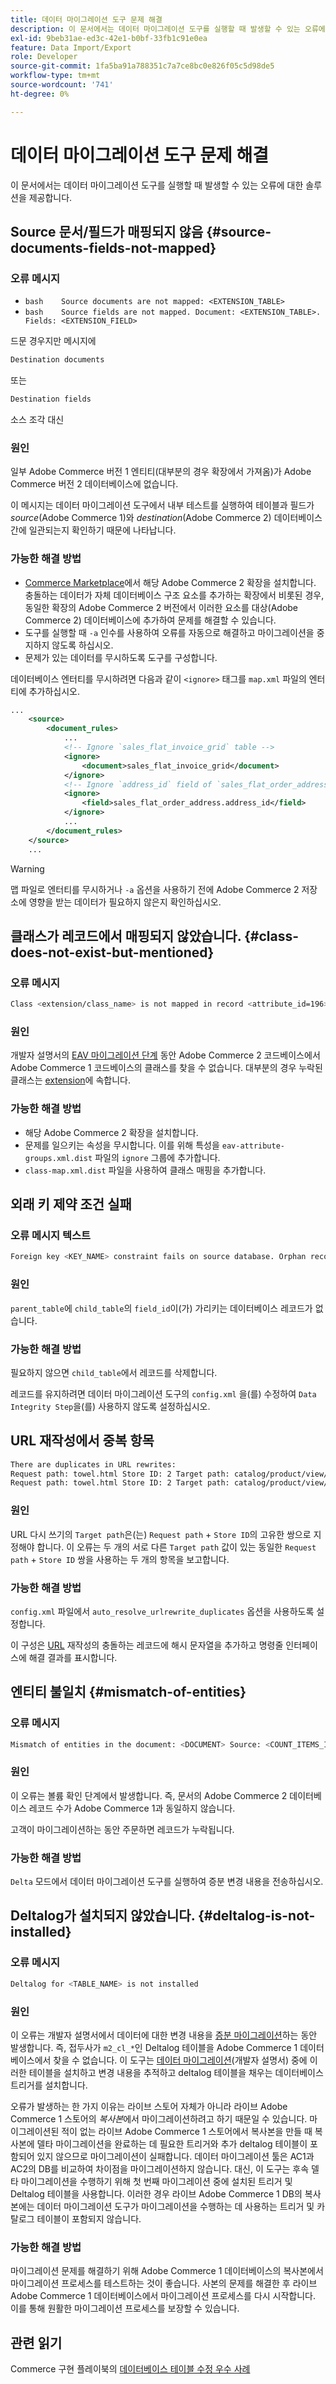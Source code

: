 ```yaml
---
title: 데이터 마이그레이션 도구 문제 해결
description: 이 문서에서는 데이터 마이그레이션 도구를 실행할 때 발생할 수 있는 오류에 대한 솔루션을 제공합니다.
exl-id: 9beb31ae-ed3c-42e1-b0bf-33fb1c91e0ea
feature: Data Import/Export
role: Developer
source-git-commit: 1fa5ba91a788351c7a7ce8bc0e826f05c5d98de5
workflow-type: tm+mt
source-wordcount: '741'
ht-degree: 0%

---
```


# 데이터 마이그레이션 도구 문제 해결

이 문서에서는 데이터 마이그레이션 도구를 실행할 때 발생할 수 있는 오류에 대한 솔루션을 제공합니다.

## Source 문서/필드가 매핑되지 않음 {#source-documents-fields-not-mapped}

### 오류 메시지

* ```bash    Source documents are not mapped: <EXTENSION_TABLE>    ```
* ```bash    Source fields are not mapped. Document: <EXTENSION_TABLE>. Fields: <EXTENSION_FIELD>    ```

드문 경우지만 메시지에

```bash
Destination documents
```

또는

```bash
Destination fields
```

소스 조각 대신

### 원인

일부 Adobe Commerce 버전 1 엔티티(대부분의 경우 확장에서 가져옴)가 Adobe Commerce 버전 2 데이터베이스에 없습니다.

이 메시지는 데이터 마이그레이션 도구에서 내부 테스트를 실행하여 테이블과 필드가 *source*(Adobe Commerce 1)와 *destination*(Adobe Commerce 2) 데이터베이스 간에 일관되는지 확인하기 때문에 나타납니다.

### 가능한 해결 방법

* [Commerce Marketplace](https://marketplace.magento.com/)에서 해당 Adobe Commerce 2 확장을 설치합니다.     충돌하는 데이터가 자체 데이터베이스 구조 요소를 추가하는 확장에서 비롯된 경우, 동일한 확장의 Adobe Commerce 2 버전에서 이러한 요소를 대상(Adobe Commerce 2) 데이터베이스에 추가하여 문제를 해결할 수 있습니다.
* 도구를 실행할 때 `-a` 인수를 사용하여 오류를 자동으로 해결하고 마이그레이션을 중지하지 않도록 하십시오.
* 문제가 있는 데이터를 무시하도록 도구를 구성합니다.

데이터베이스 엔터티를 무시하려면 다음과 같이 `<ignore>` 태그를 `map.xml` 파일의 엔터티에 추가하십시오.

```xml
...
    <source>
        <document_rules>
            ...
            <!-- Ignore `sales_flat_invoice_grid` table -->
            <ignore>
                <document>sales_flat_invoice_grid</document>
            </ignore>
            <!-- Ignore `address_id` field of `sales_flat_order_address` table -->
            <ignore>
                <field>sales_flat_order_address.address_id</field>
            </ignore>
            ...
        </document_rules>
    </source>
    ...
```

>[!WARNING]
>
>맵 파일로 엔터티를 무시하거나 `-a` 옵션을 사용하기 전에 Adobe Commerce 2 저장소에 영향을 받는 데이터가 필요하지 않은지 확인하십시오.

## 클래스가 레코드에서 매핑되지 않았습니다. {#class-does-not-exist-but-mentioned}

### 오류 메시지

```bash
Class <extension/class_name> is not mapped in record <attribute_id=196>
```

### 원인

개발자 설명서의 [EAV 마이그레이션 단계](https://devdocs.magento.com/guides/v2.3/migration/migration-tool-internal-spec.html#eav) 동안 Adobe Commerce 2 코드베이스에서 Adobe Commerce 1 코드베이스의 클래스를 찾을 수 없습니다. 대부분의 경우 누락된 클래스는 [extension](https://glossary.magento.com/extension)에 속합니다.

### 가능한 해결 방법

* 해당 Adobe Commerce 2 확장을 설치합니다.
* 문제를 일으키는 속성을 무시합니다.    이를 위해 특성을 `eav-attribute-groups.xml.dist` 파일의 `ignore` 그룹에 추가합니다.
* `class-map.xml.dist` 파일을 사용하여 클래스 매핑을 추가합니다.

## 외래 키 제약 조건 실패

### 오류 메시지 텍스트

```bash
Foreign key <KEY_NAME> constraint fails on source database. Orphan records id: <id_1>, <id_2> from <child_table>.<field_id> has no referenced records in <parent_table>
```

### 원인

`parent_table`에 `child_table`의 `field_id`이(가) 가리키는 데이터베이스 레코드가 없습니다.

### 가능한 해결 방법

필요하지 않으면 `child_table`에서 레코드를 삭제합니다.

레코드를 유지하려면 데이터 마이그레이션 도구의 `config.xml` 을(를) 수정하여 `Data Integrity Step`을(를) 사용하지 않도록 설정하십시오.

## URL 재작성에서 중복 항목

```xml
There are duplicates in URL rewrites:
Request path: towel.html Store ID: 2 Target path: catalog/product/view/id/10
Request path: towel.html Store ID: 2 Target path: catalog/product/view/id/12
```

### 원인

URL 다시 쓰기의 `Target path`은(는) `Request path` + `Store ID`의 고유한 쌍으로 지정해야 합니다. 이 오류는 두 개의 서로 다른 `Target path` 값이 있는 동일한 `Request path` + `Store ID` 쌍을 사용하는 두 개의 항목을 보고합니다.

### 가능한 해결 방법

`config.xml` 파일에서 `auto_resolve_urlrewrite_duplicates` 옵션을 사용하도록 설정합니다.

이 구성은 [URL](https://glossary.magento.com/url) 재작성의 충돌하는 레코드에 해시 문자열을 추가하고 명령줄 인터페이스에 해결 결과를 표시합니다.

## 엔티티 불일치 {#mismatch-of-entities}

### 오류 메시지

```bash
Mismatch of entities in the document: <DOCUMENT> Source: <COUNT_ITEMS_IN_SOURCE_TABLE> Destination: <COUNT_ITEMS_IN_DESTINATION_TABLE>
```

### 원인

이 오류는 볼륨 확인 단계에서 발생합니다. 즉, 문서의 Adobe Commerce 2 데이터베이스 레코드 수가 Adobe Commerce 1과 동일하지 않습니다.

고객이 마이그레이션하는 동안 주문하면 레코드가 누락됩니다.

### 가능한 해결 방법

`Delta` 모드에서 데이터 마이그레이션 도구를 실행하여 증분 변경 내용을 전송하십시오.

## Deltalog가 설치되지 않았습니다. {#deltalog-is-not-installed}

### 오류 메시지

```bash
Deltalog for <TABLE_NAME> is not installed
```

### 원인

이 오류는 개발자 설명서에서 데이터에 대한 변경 내용을 [증분 마이그레이션](https://devdocs.magento.com/guides/v2.3/migration/migration-migrate-delta.html)하는 동안 발생합니다. 즉, 접두사가 `m2_cl_*`인 Deltalog 테이블을 Adobe Commerce 1 데이터베이스에서 찾을 수 없습니다. 이 도구는 [데이터 마이그레이션](https://devdocs.magento.com/guides/v2.3/migration/migration-migrate-data.html)(개발자 설명서) 중에 이러한 테이블을 설치하고 변경 내용을 추적하고 deltalog 테이블을 채우는 데이터베이스 트리거를 설치합니다.

오류가 발생하는 한 가지 이유는 라이브 스토어 자체가 아니라 라이브 Adobe Commerce 1 스토어의 *복사본*&#x200B;에서 마이그레이션하려고 하기 때문일 수 있습니다. 마이그레이션된 적이 없는 라이브 Adobe Commerce 1 스토어에서 복사본을 만들 때 복사본에 델타 마이그레이션을 완료하는 데 필요한 트리거와 추가 deltalog 테이블이 포함되어 있지 않으므로 마이그레이션이 실패합니다. 데이터 마이그레이션 툴은 AC1과 AC2의 DB를 비교하여 차이점을 마이그레이션하지 않습니다. 대신, 이 도구는 후속 델타 마이그레이션을 수행하기 위해 첫 번째 마이그레이션 중에 설치된 트리거 및 Deltalog 테이블을 사용합니다. 이러한 경우 라이브 Adobe Commerce 1 DB의 복사본에는 데이터 마이그레이션 도구가 마이그레이션을 수행하는 데 사용하는 트리거 및 카탈로그 테이블이 포함되지 않습니다.

### 가능한 해결 방법

마이그레이션 문제를 해결하기 위해 Adobe Commerce 1 데이터베이스의 복사본에서 마이그레이션 프로세스를 테스트하는 것이 좋습니다. 사본의 문제를 해결한 후 라이브 Adobe Commerce 1 데이터베이스에서 마이그레이션 프로세스를 다시 시작합니다. 이를 통해 원활한 마이그레이션 프로세스를 보장할 수 있습니다.

## 관련 읽기

Commerce 구현 플레이북의 [데이터베이스 테이블 수정 우수 사례](https://experienceleague.adobe.com/en/docs/commerce-operations/implementation-playbook/best-practices/development/modifying-core-and-third-party-tables#why-adobe-recommends-avoiding-modifications)
